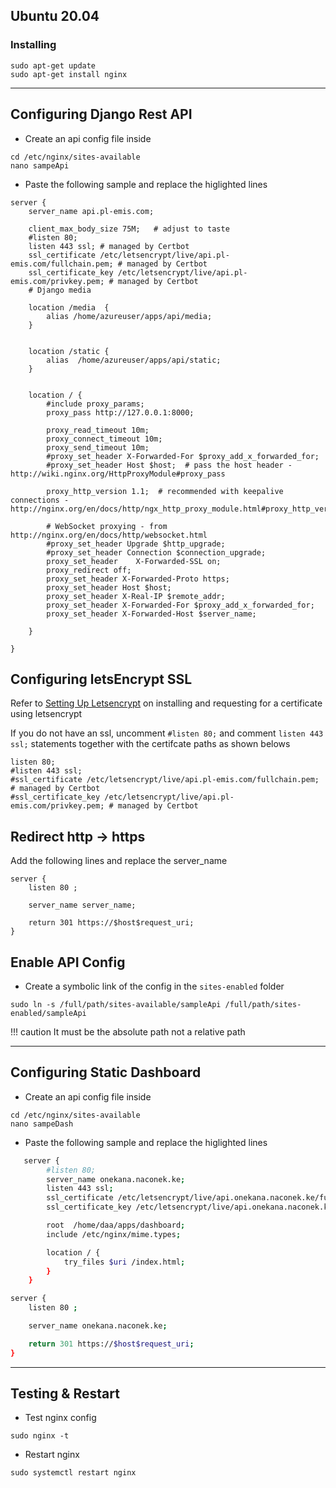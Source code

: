 ## Ubuntu 20.04

### Installing

```
sudo apt-get update
sudo apt-get install nginx
```

----
## Configuring Django Rest API

-  Create an api config file inside 
```
cd /etc/nginx/sites-available
nano sampeApi
```
 - Paste the following sample and replace the higlighted lines

``` config linenums="1" hl_lines="2 7 8 12 17" title="sampleApi"
server {
    server_name api.pl-emis.com;

    client_max_body_size 75M;   # adjust to taste
    #listen 80;
    listen 443 ssl; # managed by Certbot
    ssl_certificate /etc/letsencrypt/live/api.pl-emis.com/fullchain.pem; # managed by Certbot
    ssl_certificate_key /etc/letsencrypt/live/api.pl-emis.com/privkey.pem; # managed by Certbot
    # Django media

    location /media  {
        alias /home/azureuser/apps/api/media;
    }


    location /static {
        alias  /home/azureuser/apps/api/static;
    }

 
    location / {
        #include proxy_params;
        proxy_pass http://127.0.0.1:8000;

        proxy_read_timeout 10m;
        proxy_connect_timeout 10m;
        proxy_send_timeout 10m;
        #proxy_set_header X-Forwarded-For $proxy_add_x_forwarded_for;
        #proxy_set_header Host $host;  # pass the host header - http://wiki.nginx.org/HttpProxyModule#proxy_pass

        proxy_http_version 1.1;  # recommended with keepalive connections - http://nginx.org/en/docs/http/ngx_http_proxy_module.html#proxy_http_version

        # WebSocket proxying - from http://nginx.org/en/docs/http/websocket.html
        #proxy_set_header Upgrade $http_upgrade;
        #proxy_set_header Connection $connection_upgrade;
        proxy_set_header    X-Forwarded-SSL on;
        proxy_redirect off;
        proxy_set_header X-Forwarded-Proto https;
        proxy_set_header Host $host;
        proxy_set_header X-Real-IP $remote_addr;
        proxy_set_header X-Forwarded-For $proxy_add_x_forwarded_for;
        proxy_set_header X-Forwarded-Host $server_name;

    }

}
```



## Configuring letsEncrypt SSL

Refer to [Setting Up Letsencrypt](../letsencrypt) on installing and requesting for a certificate using letsencrypt


If you do not have an ssl, uncomment `#listen 80;` and comment `listen 443 ssl;` statements together with the certifcate paths as shown belows
``` linenums="5" title="sampleApi" 
listen 80;
#listen 443 ssl;
#ssl_certificate /etc/letsencrypt/live/api.pl-emis.com/fullchain.pem; # managed by Certbot
#ssl_certificate_key /etc/letsencrypt/live/api.pl-emis.com/privkey.pem; # managed by Certbot
```

## Redirect http -> https
Add the following lines and replace the server_name
``` linenums="1" hl_lines="4"
server {
    listen 80 ;

    server_name server_name;

    return 301 https://$host$request_uri;
}
```


## Enable API Config
- Create a symbolic link of the config in the `sites-enabled` folder

```
sudo ln -s /full/path/sites-available/sampleApi /full/path/sites-enabled/sampleApi
```

!!! caution
    It must be the absolute path not a relative path 



----
## Configuring Static Dashboard

-  Create an api config file inside 
```
cd /etc/nginx/sites-available
nano sampeDash
```
- Paste the following sample and replace the higlighted lines

``` sh title="sampeDash" linenums="1" hl_lines="3 5 6 19"
   server {
        #listen 80;
        server_name onekana.naconek.ke;
        listen 443 ssl;
        ssl_certificate /etc/letsencrypt/live/api.onekana.naconek.ke/fullchain.pem; # managed by Certbot
        ssl_certificate_key /etc/letsencrypt/live/api.onekana.naconek.ke/privkey.pem; # managed by Certbot

        root  /home/daa/apps/dashboard;
        include /etc/nginx/mime.types;

        location / {
            try_files $uri /index.html;
        }
    }

server {
    listen 80 ;

    server_name onekana.naconek.ke;

    return 301 https://$host$request_uri;
}

```



---
## Testing & Restart

- Test nginx config
```
sudo nginx -t
```

- Restart nginx
```
sudo systemctl restart nginx
```
